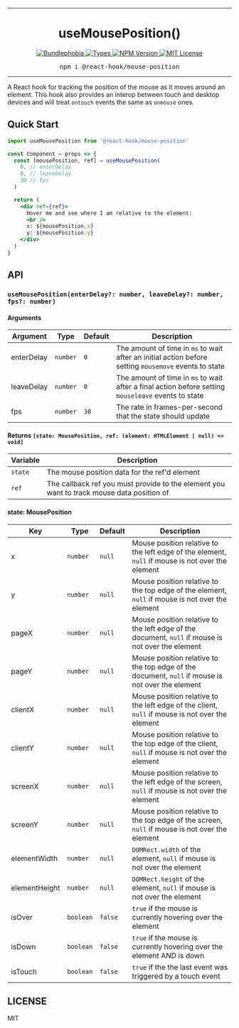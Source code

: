 <hr>
<div align="center">
  <h1 align="center">
    useMousePosition()
  </h1>
</div>

<p align="center">
  <a href="https://bundlephobia.com/result?p=@react-hook/mouse-position">
    <img alt="Bundlephobia" src="https://img.shields.io/bundlephobia/minzip/@react-hook/mouse-position?style=for-the-badge&labelColor=24292e">
  </a>
  <a aria-label="Types" href="https://www.npmjs.com/package/@react-hook/mouse-position">
    <img alt="Types" src="https://img.shields.io/npm/types/@react-hook/mouse-position?style=for-the-badge&labelColor=24292e">
  </a>
  <a aria-label="NPM version" href="https://www.npmjs.com/package/@react-hook/mouse-position">
    <img alt="NPM Version" src="https://img.shields.io/npm/v/@react-hook/mouse-position?style=for-the-badge&labelColor=24292e">
  </a>
  <a aria-label="License" href="https://jaredlunde.mit-license.org/">
    <img alt="MIT License" src="https://img.shields.io/npm/l/@react-hook/mouse-position?style=for-the-badge&labelColor=24292e">
  </a>
</p>

<pre align="center">npm i @react-hook/mouse-position</pre>
<hr>

A React hook for tracking the position of the mouse as it moves around an element. This
hook also provides an interop between touch and desktop devices and will treat
`ontouch` events the same as `onmouse` ones.

## Quick Start

```jsx harmony
import useMousePosition from '@react-hook/mouse-position'

const Component = props => {
  const [mousePosition, ref] = useMousePosition(
    0, // enterDelay
    0, // leaveDelay
    30 // fps
  )

  return (
    <div ref={ref}>
      Hover me and see where I am relative to the element:
      <br />
      x: ${mousePosition.x}
      y: ${mousePosition.y}
    </div>
  )
}
```

## API

### `useMousePosition(enterDelay?: number, leaveDelay?: number, fps?: number)`

#### Arguments

| Argument   | Type     | Default | Description                                                                                           |
| ---------- | -------- | ------- | ----------------------------------------------------------------------------------------------------- |
| enterDelay | `number` | `0`     | The amount of time in `ms` to wait after an initial action before setting `mousemove` events to state |
| leaveDelay | `number` | `0`     | The amount of time in `ms` to wait after a final action before setting `mouseleave` events to state   |
| fps        | `number` | `30`    | The rate in frames-per-second that the state should update                                            |

#### Returns `[state: MousePosition, ref: (element: HTMLElement | null) => void]`

| Variable | Description                                                                               |
| -------- | ----------------------------------------------------------------------------------------- |
| `state`  | The mouse position data for the ref'd element                                             |
| `ref`    | The callback ref you must provide to the element you want to track mouse data position of |

#### state: MousePosition

| Key           | Type      | Default | Description                                                                                       |
| ------------- | --------- | ------- | ------------------------------------------------------------------------------------------------- |
| x             | `number`  | `null`  | Mouse position relative to the left edge of the element, `null` if mouse is not over the element  |
| y             | `number`  | `null`  | Mouse position relative to the top edge of the element, `null` if mouse is not over the element   |
| pageX         | `number`  | `null`  | Mouse position relative to the left edge of the document, `null` if mouse is not over the element |
| pageY         | `number`  | `null`  | Mouse position relative to the top edge of the document, `null` if mouse is not over the element  |
| clientX       | `number`  | `null`  | Mouse position relative to the left edge of the client, `null` if mouse is not over the element   |
| clientY       | `number`  | `null`  | Mouse position relative to the top edge of the client, `null` if mouse is not over the element    |
| screenX       | `number`  | `null`  | Mouse position relative to the left edge of the screen, `null` if mouse is not over the element   |
| screenY       | `number`  | `null`  | Mouse position relative to the top edge of the screen, `null` if mouse is not over the element    |
| elementWidth  | `number`  | `null`  | `DOMRect.width` of the element, `null` if mouse is not over the element                           |
| elementHeight | `number`  | `null`  | `DOMRect.height` of the element, `null` if mouse is not over the element                          |
| isOver        | `boolean` | `false` | `true` if the mouse is currently hovering over the element                                        |
| isDown        | `boolean` | `false` | `true` if the mouse is currently hovering over the element AND is down                            |
| isTouch       | `boolean` | `false` | `true` if the the last event was triggered by a touch event                                       |

## LICENSE

MIT
